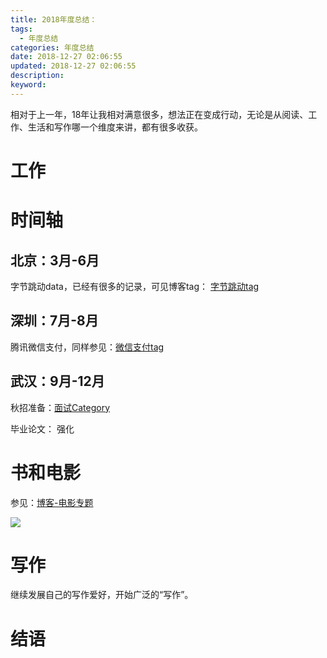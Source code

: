 ```yaml
---
title: 2018年度总结：
tags:
  - 年度总结
categories: 年度总结
date: 2018-12-27 02:06:55
updated: 2018-12-27 02:06:55
description:
keyword:
---
```


相对于上一年，18年让我相对满意很多，想法正在变成行动，无论是从阅读、工作、生活和写作哪一个维度来讲，都有很多收获。


<!-- more -->

# 工作

# 时间轴


## 北京：3月-6月

字节跳动data，已经有很多的记录，可见博客tag： [字节跳动tag](https://hellogod.cn/tags/%E5%AD%97%E8%8A%82%E8%B7%B3%E5%8A%A8/)

## 深圳：7月-8月

腾讯微信支付，同样参见：[微信支付tag](https://hellogod.cn/tags/%E5%BE%AE%E4%BF%A1%E6%94%AF%E4%BB%98/)

## 武汉：9月-12月 

秋招准备：[面试Category](https://hellogod.cn/categories/%E9%9D%A2%E8%AF%95/)

毕业论文： 强化

# 书和电影

参见：[博客-电影专题](https://hellogod.cn/movies/)

![](https://ws4.sinaimg.cn/large/006tNbRwgy1fyo2rhqzcfj30ku11swl4.jpg)

# 写作

继续发展自己的写作爱好，开始广泛的“写作”。

# 结语




